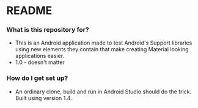 # README #

### What is this repository for? ###

* This is an Android application made to test Android's Support libraries using new elements they contain that make creating Material looking applications easier. 
* 1.0 - doesn't matter

### How do I get set up? ###

* An ordinary clone, build and run in Android Studio should do the trick. Built using version 1.4.